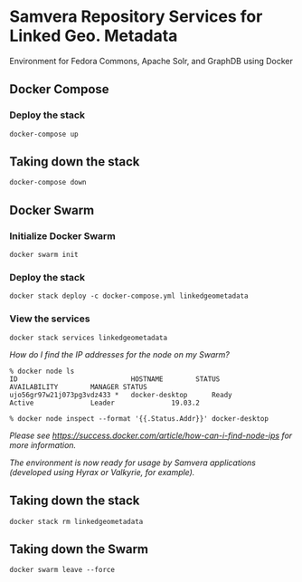 # Samvera Repository Services for Linked Geo. Metadata
Environment for Fedora Commons, Apache Solr, and GraphDB using Docker

## Docker Compose

### Deploy the stack
```
docker-compose up
```

## Taking down the stack
```
docker-compose down
```

## Docker Swarm

### Initialize Docker Swarm
```
docker swarm init
```

### Deploy the stack
```
docker stack deploy -c docker-compose.yml linkedgeometadata
```

### View the services
```
docker stack services linkedgeometadata
```

*How do I find the IP addresses for the node on my Swarm?*
```
% docker node ls
ID                            HOSTNAME        STATUS              AVAILABILITY        MANAGER STATUS
ujo56gr97w21j073pg3vdz433 *   docker-desktop      Ready               Active              Leader              19.03.2
```

```
% docker node inspect --format '{{.Status.Addr}}' docker-desktop
```
_Please see https://success.docker.com/article/how-can-i-find-node-ips for more information._

*The environment is now ready for usage by Samvera applications (developed using
Hyrax or Valkyrie, for example).*

## Taking down the stack
```
docker stack rm linkedgeometadata
```

## Taking down the Swarm
```
docker swarm leave --force
```
